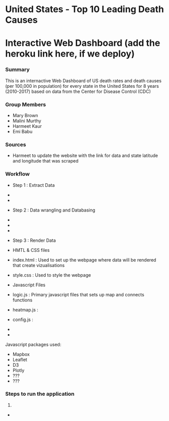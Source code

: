 # United States - Top 10 Leading Death Causes 
# Interactive Web Dashboard (add the heroku link here, if we deploy)


### Summary

This is an internactive Web Dashboard of US death rates and death causes (per 100,000 in population) for every state in the United States for 8 years (2010-2017) based on data from the Center for Disease Control (CDC)

### Group Members
* Mary Brown
* Malini Murthy
* Harmeet Kaur
* Emi Babu 

### Sources 

* Harmeet to update the website with the link for data and state latitude and longitude that was scraped 

### Workflow 

* Step 1 : Extract Data 

-
-

* Step 2 : Data wrangling and Databasing

-
-
-

* Step 3 : Render Data 

- HMTL & CSS files
 - index.html : Used to set up the webpage where data will be rendered that create vizualisations
 - style.css : Used to style the webpage
 
- Javascript Files 
 - logic.js : Primary javascript files that sets up map and connects functions
 - heatmap.js :
 - config.js :
 - 
 -
 
 Javascript packages used:
 
 * Mapbox
 * Leaflet
 * D3
 * Plotly
 * ???
 * ???
 
 ### Steps to run the application
 
 1. 



-




